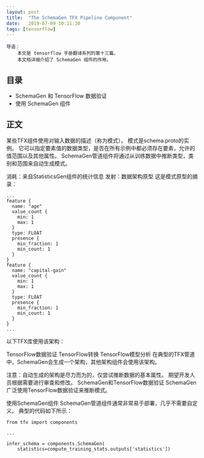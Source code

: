 ```yaml
---
layout: post
title:  "The SchemaGen TFX Pipeline Component"
date:   2019-07-09 10:11:30
tags: [tensorflow]
---
```


    导语：
        本文是 tensorflow 手册翻译系列的第十三篇。
        本文档详细介绍了 SchemaGen 组件的作用。

## 目录
+ SchemaGen 和 TensorFlow 数据验证
+ 使用 SchemaGen 组件

## 正文

某些TFX组件使用对输入数据的描述（称为模式）。 模式是schema.proto的实例。 它可以指定要素值的数据类型，是否在所有示例中都必须存在要素，允许的值范围以及其他属性。 SchemaGen管道组件将通过从训练数据中推断类型，类别和范围来自动生成模式。

消耗：来自StatisticsGen组件的统计信息
发射：数据架构原型
这是模式原型的摘录：

```
...
feature {
  name: "age"
  value_count {
    min: 1
    max: 1
  }
  type: FLOAT
  presence {
    min_fraction: 1
    min_count: 1
  }
}
feature {
  name: "capital-gain"
  value_count {
    min: 1
    max: 1
  }
  type: FLOAT
  presence {
    min_fraction: 1
    min_count: 1
  }
}
...
```

以下TFX库使用该架构：

TensorFlow数据验证
TensorFlow转换
TensorFlow模型分析
在典型的TFX管道中，SchemaGen会生成一个架构，其他架构组件会使用该架构。

注意：自动生成的架构是尽力而为的，仅尝试推断数据的基本属性。 期望开发人员根据需要进行审查和修改。
SchemaGen和TensorFlow数据验证
SchemaGen广泛使用TensorFlow数据验证来推断模式。

使用SchemaGen组件
SchemaGen管道组件通常非常易于部署，几乎不需要自定义。 典型的代码如下所示：

```
from tfx import components

...

infer_schema = components.SchemaGen(
    statistics=compute_training_stats.outputs['statistics'])
```
